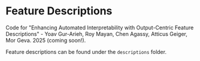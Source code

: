 # Feature Descriptions
Code for "Enhancing Automated Interpretability with Output-Centric Feature Descriptions" - Yoav Gur-Arieh, Roy Mayan, Chen Agassy, Atticus Geiger, Mor Geva. 2025 (coming soon!).

Feature descriptions can be found under the `descriptions` folder.
